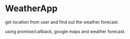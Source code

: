 # WeatherApp

get location from user and find out the weather forecast. 

using promise/callback, google maps and weather forecast.
